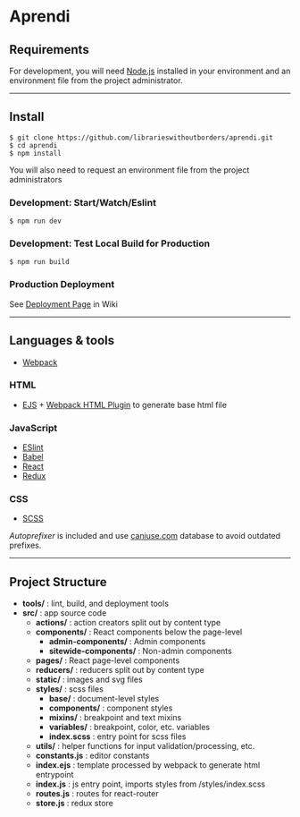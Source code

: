 # Aprendi

## Requirements

For development, you will need [Node.js](http://nodejs.org/) installed in your environment and an environment file from the project administrator.

---

## Install

    $ git clone https://github.com/librarieswithoutborders/aprendi.git
    $ cd aprendi
    $ npm install
    
You will also need to request an environment file from the project administrators

### Development: Start/Watch/Eslint

    $ npm run dev

### Development: Test Local Build for Production

    $ npm run build
    
### Production Deployment

  See [Deployment Page](https://github.com/librarieswithoutborders/aprendi/wiki/Deployment) in Wiki

---

## Languages & tools

- [Webpack](https://webpack.js.org/)

### HTML

- [EJS](http://ejs.co/) + [Webpack HTML Plugin](https://webpack.js.org/plugins/html-webpack-plugin/) to generate base html file

### JavaScript

- [ESlint](https://eslint.org/)
- [Babel](https://babeljs.io/)
- [React](http://facebook.github.io/react)
- [Redux](https://redux.js.org/)

### CSS

- [SCSS](https://sass-lang.com/)

_Autoprefixer_ is included and use [caniuse.com](http://caniuse.com/) database to avoid outdated prefixes.

---

## Project Structure

- **tools/** : lint, build, and deployment tools
- **src/** : app source code
  - **actions/** : action creators split out by content type
  - **components/** : React components below the page-level
    - **admin-components/** : Admin components
    - **sitewide-components/** : Non-admin components
  - **pages/** : React page-level components
  - **reducers/** : reducers split out by content type
  - **static/** : images and svg files
  - **styles/** : scss files
    - **base/** : document-level styles
    - **components/** : component styles
    - **mixins/** : breakpoint and text mixins
    - **variables/** : breakpoint, color, etc. variables
    - **index.scss** : entry point for scss files
  - **utils/** : helper functions for input validation/processing, etc.
  - **constants.js** : editor constants
  - **index.ejs** : template processed by webpack to generate html entrypoint
  - **index.js** : js entry point, imports styles from /styles/index.scss
  - **routes.js** : routes for react-router
  - **store.js** : redux store
  
